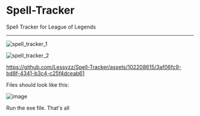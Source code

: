 # Spell-Tracker
Spell Tracker for League of Legends

-----

![spell_tracker_1](https://github.com/Lessyzz/Spell-Tracker/assets/102208615/e0f1eaa6-31f3-422d-b561-aa870243e27d)

![spell_tracker_2](https://github.com/Lessyzz/Spell-Tracker/assets/102208615/2da6c786-a2d8-4ef0-9974-8308e1c9534a)

https://github.com/Lessyzz/Spell-Tracker/assets/102208615/3af06fc9-bd8f-4341-b3c4-c25f4dceab61

Files should look like this:

![image](https://github.com/Lessyzz/Spell-Tracker/assets/102208615/f6df0ec7-4f59-464b-9515-23f2bb20ea40)

Run the exe file. That's all
